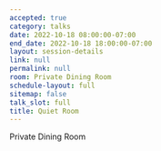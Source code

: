 ```yaml
---
accepted: true
category: talks
date: 2022-10-18 08:00:00-07:00
end_date: 2022-10-18 18:00:00-07:00
layout: session-details
link: null
permalink: null
room: Private Dining Room
schedule-layout: full
sitemap: false
talk_slot: full
title: Quiet Room
---
```


Private Dining Room
